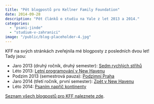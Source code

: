 ```yaml
---
title: "Pět blogpostů pro Kellner Family Foundation"
date: 2014-09-28
description: "Pět článků o studiu na Yale z let 2013 a 2014."
categories:
  - "psani-jinde"
  - "studium-v-zahranici"
image: "/public/blog-placeholder-4.jpg"
---
```


KFF na svých stránkách zveřejnila mé blogposty z posledních dvou let! Tady jsou:

- Jaro 2013 (druhý ročník, druhý semester): [Sedm rychlých střihů](https://www.kellnerfoundation.cz/univerzity/aktuality/sedm-rychlych-strihu-listopad-2012-brezen-2013)
- Léto 2013: [Letní programování v New Havenu](http://www.kellnerfoundation.cz/univerzity/aktuality/letni-programovani-v-new-havenu)
- Podzim 2013 (semestrová pauza): [Podzimní Praha](http://www.kellnerfoundation.cz/univerzity/aktuality/podzimni-praha)
- Jaro 2014 (třetí ročník, první semester): [Zpět v New Havenu](http://www.kellnerfoundation.cz/univerzity/aktuality/zpet-v-new-havenu)
- Léto 2014: [Psaním napříč kontinenty](http://www.kellnerfoundation.cz/univerzity/aktuality/psanim-napric-kontinenty)

[Seznam všech blogpostů pro KFF naleznete zde](http://www.kellnerfoundation.cz/univerzity/nasi-stipendiste/simon-podhajsky).
